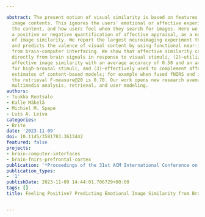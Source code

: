---
abstract: The present notion of visual similarity is based on features derived from
  image contents. This ignores the users' emotional or affective experiences toward
  the content, and how users feel when they search for images. Here we consider valence,
  a positive or negative quantification of affective appraisal, as a novel dimension
  of image similarity. We report the largest neuroimaging experiment that quantifies
  and predicts the valence of visual content by using functional near-infrared spectroscopy
  from brain-computer interfacing. We show that affective similarity can be (1)~decoded
  directly from brain signals in response to visual stimuli, (2)~utilized for predicting
  affective image similarity with an average accuracy of 0.58 and an accuracy of 0.65
  for high-arousal stimuli, and (3)~effectively used to complement affective similarity
  estimates of content-based models; for example when fused fNIRS and image rankings
  the retrieval F-measure@20 is 0.70. Our work opens new research avenues for affective
  multimedia analysis, retrieval, and user modeling.
authors:
- Tuukka Ruotsalo
- Kalle Mäkelä
- Michiel M. Spapé
- Luis A. Leiva
categories:
- Brite
date: '2023-11-09'
doi: 10.1145/3581783.3613442
featured: false
projects:
- brain-computer-interfaces
- brain-fnirs-prefrontal-cortex
publication: '*Proceedings of the 31st ACM International Conference on Multimedia*'
publication_types:
- '1'
publishDate: 2023-11-09 14:44:01.706729+00:00
tags: []
title: Feeling Positive? Predicting Emotional Image Similarity from Brain Signals

---
